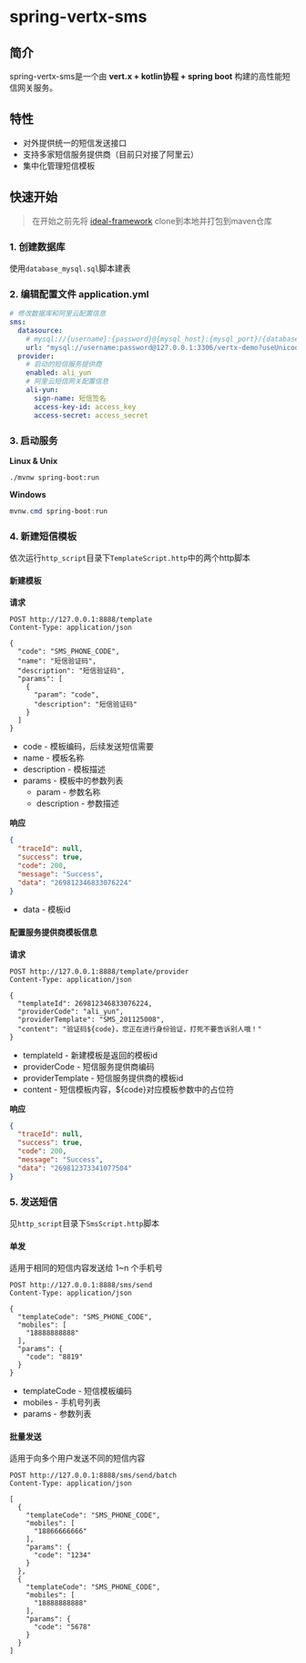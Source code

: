 # spring-vertx-sms

## 简介

spring-vertx-sms是一个由 **vert.x + kotlin协程 + spring boot** 构建的高性能短信网关服务。



## 特性

- 对外提供统一的短信发送接口
- 支持多家短信服务提供商（目前只对接了阿里云）
- 集中化管理短信模板



## 快速开始

> 在开始之前先将 [ideal-framework](https://github.com/Songzhizong/ideal-framework) clone到本地并打包到maven仓库

### 1. 创建数据库

使用`database_mysql.sql`脚本建表



### 2. 编辑配置文件 application.yml

```yaml
# 修改数据库和阿里云配置信息
sms:
  datasource:
    # mysql://{username}:{password}@{mysql_host}:{mysql_port}/{database_name}
    url: "mysql://username:password@127.0.0.1:3306/vertx-demo?useUnicode=true&characterEncoding=utf-8&useAffectedRows=true&allowMultiQueries=true&useSSL=false&serverTimezone=Asia/Shanghai&autoReconnect=true&failOverReadOnly=false"
  provider:
    # 启动的短信服务提供商
    enabled: ali_yun
    # 阿里云短信网关配置信息
    ali-yun:
      sign-name: 短信签名
      access-key-id: access_key
      access-secret: access_secret
```

### 3. 启动服务

**Linux & Unix**

```shell
./mvnw spring-boot:run
```

**Windows**

```powershell
mvnw.cmd spring-boot:run
```



### 4. 新建短信模板

依次运行`http_script`目录下`TemplateScript.http`中的两个http脚本

#### 新建模板

**请求**

```http
POST http://127.0.0.1:8888/template
Content-Type: application/json

{
  "code": "SMS_PHONE_CODE",
  "name": "短信验证码",
  "description": "短信验证码",
  "params": [
    {
      "param": "code",
      "description": "短信验证码"
    }
  ]
}
```

- code - 模板编码，后续发送短信需要
- name - 模板名称
- description - 模板描述
- params - 模板中的参数列表
  - param - 参数名称
  - description - 参数描述

**响应**

```json
{
  "traceId": null,
  "success": true,
  "code": 200,
  "message": "Success",
  "data": "269812346833076224"
}
```

- data - 模板id



#### 配置服务提供商模板信息

**请求**

```http
POST http://127.0.0.1:8888/template/provider
Content-Type: application/json

{
  "templateId": 269812346833076224,
  "providerCode": "ali_yun",
  "providerTemplate": "SMS_201125008",
  "content": "验证码${code}，您正在进行身份验证，打死不要告诉别人哦！"
}
```

- templateId - 新建模板是返回的模板id
- providerCode - 短信服务提供商编码
- providerTemplate - 短信服务提供商的模板id
- content - 短信模板内容，${code}对应模板参数中的占位符

**响应**

```json
{
  "traceId": null,
  "success": true,
  "code": 200,
  "message": "Success",
  "data": "269812373341077504"
}
```



### 5. 发送短信

见`http_script`目录下`SmsScript.http`脚本

#### 单发

适用于相同的短信内容发送给 1~n 个手机号

```http
POST http://127.0.0.1:8888/sms/send
Content-Type: application/json

{
  "templateCode": "SMS_PHONE_CODE",
  "mobiles": [
    "18888888888"
  ],
  "params": {
    "code": "8819"
  }
}
```

- templateCode - 短信模板编码
- mobiles - 手机号列表
- params - 参数列表

#### 批量发送

适用于向多个用户发送不同的短信内容

```http
POST http://127.0.0.1:8888/sms/send/batch
Content-Type: application/json

[
  {
    "templateCode": "SMS_PHONE_CODE",
    "mobiles": [
      "18866666666"
    ],
    "params": {
      "code": "1234"
    }
  },
  {
    "templateCode": "SMS_PHONE_CODE",
    "mobiles": [
      "18888888888"
    ],
    "params": {
      "code": "5678"
    }
  }
]
```

